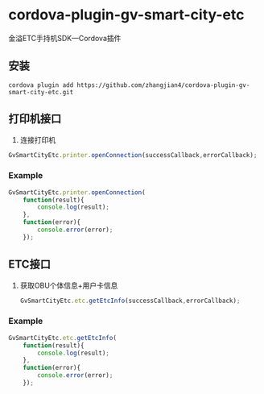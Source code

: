 # cordova-plugin-gv-smart-city-etc
金溢ETC手持机SDK—Cordova插件

## 安装
`cordova plugin add https://github.com/zhangjian4/cordova-plugin-gv-smart-city-etc.git`

## 打印机接口
1. 连接打印机
```javascript
GvSmartCityEtc.printer.openConnection(successCallback,errorCallback);
```
### Example
```javascript
GvSmartCityEtc.printer.openConnection(
    function(result){
        console.log(result);
    },
    function(error){
        console.error(error);
    });
```

## ETC接口
1. 获取OBU个体信息+用户卡信息
   ```javascript
   GvSmartCityEtc.etc.getEtcInfo(successCallback,errorCallback);
   ```
### Example
```javascript
GvSmartCityEtc.etc.getEtcInfo(
    function(result){
        console.log(result);
    },
    function(error){
        console.error(error);
    });
```